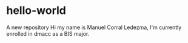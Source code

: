 # hello-world
A new repository
Hi my name is Manuel Corral Ledezma, I'm currently enrolled in dmacc as a BIS major.
